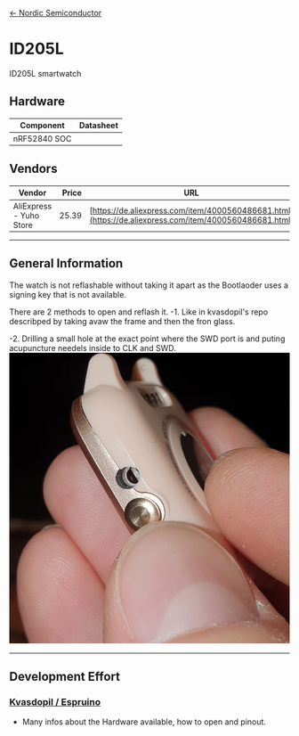 [<- Nordic Semiconductor](.)

# ID205L
ID205L smartwatch

## Hardware

| Component | Datasheet |
|-|-|
| nRF52840 SOC |  |

## Vendors

| Vendor | Price | URL |
|-|-:|-|
| AliExpress - Yuho Store | 25.39 | [https://de.aliexpress.com/item/4000560486681.html](https://de.aliexpress.com/item/4000560486681.html) |

___
## General Information
The watch is not reflashable without taking it apart as the Bootlaoder uses a signing key that is not available.

There are 2 methods to open and reflash it.
-1. Like in kvasdopil's repo describped by taking avaw the frame and then the fron glass.

-2. Drilling a small hole at the exact point where the SWD port is and puting acupuncture needels inside to CLK and SWD.
![Drilled hole](ID205L_hole.jpg)
___
## Development Effort
### [Kvasdopil / Espruino](https://github.com/kvasdopil/id205l) 
- Many infos about the Hardware available, how to open and pinout.
